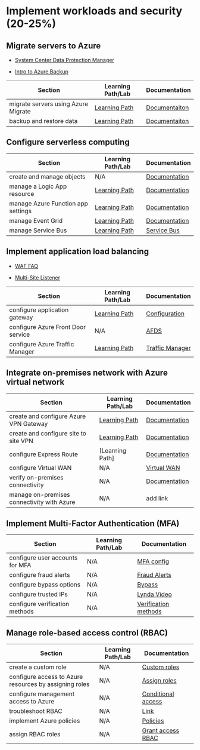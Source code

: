 # Implement workloads and security (20-25%)

## Migrate servers to Azure

- [System Center Data Protection Manager](https://docs.microsoft.com/en-us/system-center/dpm/dpm-overview?view=sc-dpm-2019)

- [Intro to Azure Backup](https://docs.microsoft.com/en-us/azure/backup/backup-introduction-to-azure-backup)

| Section | Learning Path/Lab | Documentation
| --- | --- | --- |
| migrate servers using Azure Migrate | [Learning Path](https://docs.microsoft.com/en-gb/learn/modules/design-your-migration-to-azure/index) | [Documentaiton](https://docs.microsoft.com/en-us/azure/migrate/migrate-services-overview) |
| backup and restore data | [Learning Path](https://docs.microsoft.com/en-gb/learn/modules/backup-restore-azure-sql/index) | [Documentaiton](https://docs.microsoft.com/en-us/azure/backup/backup-architecture) |

## Configure serverless computing

| Section | Learning Path/Lab | Documentation
| --- | --- | --- |
| create and manage objects | N/A | [Documentation](https://azure.microsoft.com/en-us/overview/serverless-computing/) |
| manage a Logic App resource | [Learning Path](https://docs.microsoft.com/en-gb/learn/modules/route-and-process-data-logic-apps/index) | [Documentation](https://docs.microsoft.com/en-us/azure/logic-apps/) |
| manage Azure Function app settings | [Learning Path](https://docs.microsoft.com/en-gb/learn/modules/create-serverless-logic-with-azure-functions/index) | [Documentation](https://docs.microsoft.com/en-us/azure/azure-functions/) |
| manage Event Grid | [Learning Path](https://docs.microsoft.com/en-gb/learn/modules/choose-a-messaging-model-in-azure-to-connect-your-services/4-choose-event-grid) | [Documentation](https://docs.microsoft.com/en-us/azure/event-grid/overview) |
| manage Service Bus | [Learning Path](https://docs.microsoft.com/en-gb/learn/modules/choose-a-messaging-model-in-azure-to-connect-your-services/3-choose-azure-storage-queues) | [Service Bus](https://docs.microsoft.com/en-us/azure/service-bus-messaging/) |

## Implement application load balancing

- [WAF FAQ](https://docs.microsoft.com/en-us/azure/application-gateway/application-gateway-faq)

- [Multi-Site Listener](https://docs.microsoft.com/en-us/azure/application-gateway/multiple-site-overview)

| Section | Learning Path/Lab | Documentation
| --- | --- | --- |
| configure application gateway | [Learning Path](https://docs.microsoft.com/en-gb/learn/modules/load-balance-web-traffic-with-application-gateway/index) | [Configuration](https://docs.microsoft.com/en-us/azure/application-gateway/configuration-overview) |
| configure Azure Front Door service | N/A | [AFDS](https://docs.microsoft.com/en-us/azure/frontdoor/front-door-overview) |
| configure Azure Traffic Manager | [Learning Path](https://docs.microsoft.com/en-gb/learn/modules/distribute-load-with-traffic-manager/index) | [Traffic Manager](https://docs.microsoft.com/en-us/azure/traffic-manager/traffic-manager-routing-methods) |

## Integrate on-premises network with Azure virtual network

| Section | Learning Path/Lab | Documentation
| --- | --- | --- |
| create and configure Azure VPN Gateway | [Learning Path](https://docs.microsoft.com/en-gb/learn/modules/connect-on-premises-network-with-vpn-gateway/index) | [Documentation](https://docs.microsoft.com/en-us/azure/vpn-gateway/vpn-gateway-about-vpngateways) |
| create and configure site to site VPN | [Learning Path](https://docs.microsoft.com/en-gb/learn/modules/connect-on-premises-network-with-vpn-gateway/2-connect-on-premises-networks-to-azure-using-site-to-site-vpn-gateways) | [Documentation](https://docs.microsoft.com/en-us/azure/vpn-gateway/point-to-site-about) |
| configure Express Route | [Learning Path] | [Documentation](https://docs.microsoft.com/en-us/azure/expressroute/) |
| configure Virtual WAN | N/A | [Virtual WAN](https://docs.microsoft.com/en-us/azure/virtual-wan/virtual-wan-about) |
| verify on-premises connectivity | N/A | [Documentation](https://docs.microsoft.com/en-us/azure/network-watcher/network-watcher-diagnose-on-premises-connectivity) |
| manage on-premises connectivity with Azure | N/A | add link |

## Implement Multi-Factor Authentication (MFA)

| Section | Learning Path/Lab | Documentation
| --- | --- | --- |
| configure user accounts for MFA | N/A | [MFA config](https://docs.microsoft.com/en-us/azure/active-directory/authentication/howto-mfa-mfasettings) |
| configure fraud alerts | N/A | [Fraud Alerts](https://subscription.packtpub.com/book/networking_and_servers/9781838829025/16/ch16lvl1sec149/configuring-fraud-alerts) |
| configure bypass options | N/A | [Bypass](https://subscription.packtpub.com/book/networking_and_servers/9781838829025/16/ch16lvl1sec150/configuring-bypass-options) |
| configure trusted IPs | N/A | [Lynda Video](https://www.lynda.com/Azure-tutorials/Configure-trusted-IPs-app-passwords/585262/639244-4.html) |
| configure verification methods | N/A | [Verification methods](https://docs.microsoft.com/en-us/azure/active-directory/user-help/multi-factor-authentication-end-user-manage-settings) |

## Manage role-based access control (RBAC)

| Section | Learning Path/Lab | Documentation
| --- | --- | --- |
| create a custom role | N/A | [Custom roles](https://docs.microsoft.com/en-us/azure/role-based-access-control/custom-roles) |
| configure access to Azure resources by assigning roles | N/A | [Assign roles](https://docs.microsoft.com/en-us/azure/role-based-access-control/role-assignments-portal) |
| configure management access to Azure | N/A | [Conditional access](https://docs.microsoft.com/en-us/azure/role-based-access-control/conditional-access-azure-management) |
| troubleshoot RBAC | N/A | [Link](https://docs.microsoft.com/en-us/azure/role-based-access-control/troubleshooting) |
| implement Azure policies | N/A | [Policies](https://docs.microsoft.com/en-us/azure/governance/policy/overview) |
| assign RBAC roles| N/A | [Grant access RBAC](https://docs.microsoft.com/en-us/azure/role-based-access-control/quickstart-assign-role-user-portal) |

